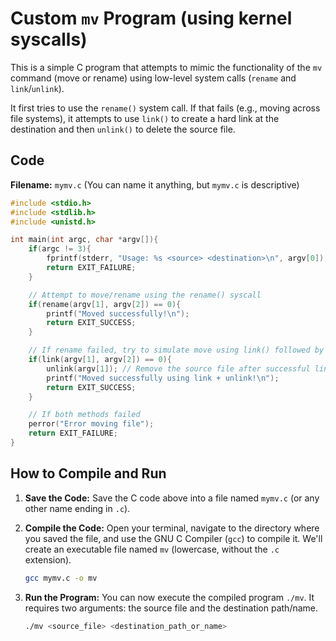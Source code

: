 # Custom `mv` Program (using kernel syscalls)

This is a simple C program that attempts to mimic the functionality of the `mv` command (move or rename) using low-level system calls (`rename` and `link`/`unlink`).

It first tries to use the `rename()` system call. If that fails (e.g., moving across file systems), it attempts to use `link()` to create a hard link at the destination and then `unlink()` to delete the source file.

## Code

**Filename:** `mymv.c` (You can name it anything, but `mymv.c` is descriptive)

```c
#include <stdio.h>
#include <stdlib.h>
#include <unistd.h>

int main(int argc, char *argv[]){
    if(argc != 3){
        fprintf(stderr, "Usage: %s <source> <destination>\n", argv[0]);
        return EXIT_FAILURE;
    }

    // Attempt to move/rename using the rename() syscall
    if(rename(argv[1], argv[2]) == 0){
        printf("Moved successfully!\n");
        return EXIT_SUCCESS;
    }

    // If rename failed, try to simulate move using link() followed by unlink()
    if(link(argv[1], argv[2]) == 0){
        unlink(argv[1]); // Remove the source file after successful linking
        printf("Moved successfully using link + unlink!\n");
        return EXIT_SUCCESS;
    }

    // If both methods failed
    perror("Error moving file");
    return EXIT_FAILURE;
}
```

## How to Compile and Run

1.  **Save the Code:** Save the C code above into a file named `mymv.c` (or any other name ending in `.c`).

2.  **Compile the Code:** Open your terminal, navigate to the directory where you saved the file, and use the GNU C Compiler (`gcc`) to compile it. We'll create an executable file named `mv` (lowercase, without the `.c` extension).

    ```bash
    gcc mymv.c -o mv
    ```

3.  **Run the Program:** You can now execute the compiled program `./mv`. It requires two arguments: the source file and the destination path/name.

    ```bash
    ./mv <source_file> <destination_path_or_name>
    ```